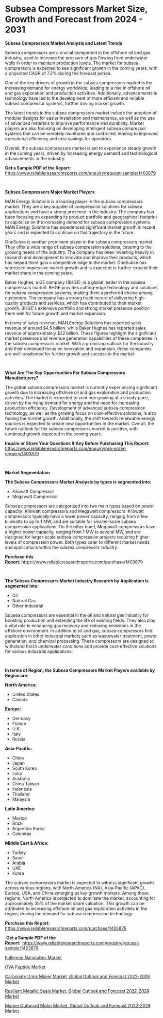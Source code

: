 <p><h1>Subsea Compressors Market Size, Growth and Forecast from 2024 - 2031</h1></p><p><strong>Subsea Compressors Market Analysis and Latest Trends</strong></p>
<p><p>Subsea compressors are a crucial component in the offshore oil and gas industry, used to increase the pressure of gas flowing from underwater wells in order to maintain production levels. The market for subsea compressors is expected to see significant growth in the coming years, with a projected CAGR of 7.2% during the forecast period. </p><p>One of the key drivers of growth in the subsea compressors market is the increasing demand for energy worldwide, leading to a rise in offshore oil and gas exploration and production activities. Additionally, advancements in technology have led to the development of more efficient and reliable subsea compressor systems, further driving market growth.</p><p>The latest trends in the subsea compressors market include the adoption of modular designs for easier installation and maintenance, as well as the use of advanced materials to improve performance and durability. Market players are also focusing on developing intelligent subsea compressor systems that can be remotely monitored and controlled, leading to improved operational efficiency and cost savings for operators.</p><p>Overall, the subsea compressors market is set to experience steady growth in the coming years, driven by increasing energy demand and technological advancements in the industry.</p></p>
<p><strong>Get a Sample PDF of the Report:&nbsp;</strong> <a href="https://www.reliableresearchreports.com/enquiry/request-sample/1403879">https://www.reliableresearchreports.com/enquiry/request-sample/1403879</a></p>
<p>&nbsp;</p>
<p><strong>Subsea Compressors Major Market Players</strong></p>
<p><p>MAN Energy Solutions is a leading player in the subsea compressors market. They are a key supplier of compression solutions for subsea applications and have a strong presence in the industry. The company has been focusing on expanding its product portfolio and geographical footprint to capitalize on the increasing demand for subsea compression systems. MAN Energy Solutions has experienced significant market growth in recent years and is expected to continue on this trajectory in the future.</p><p>OneSubse is another prominent player in the subsea compressors market. They offer a wide range of subsea compression solutions, catering to the growing needs of the industry. The company has been investing heavily in research and development to innovate and improve their products, which has helped them gain a competitive edge in the market. OneSubse has witnessed impressive market growth and is expected to further expand their market share in the coming years.</p><p>Baker Hughes, a GE company (BHGE), is a global leader in the subsea compressors market. BHGE provides cutting-edge technology and solutions for subsea compression systems, making them a preferred choice among customers. The company has a strong track record of delivering high-quality products and services, which has contributed to their market growth. BHGE's extensive portfolio and strong market presence position them well for future growth and market expansion.</p><p>In terms of sales revenue, MAN Energy Solutions has reported sales revenue of around $4.5 billion, while Baker Hughes has reported sales revenue of approximately $22 billion. These figures highlight the significant market presence and revenue generation capabilities of these companies in the subsea compressors market. With a promising outlook for the industry and their continued focus on innovation and expansion, these companies are well-positioned for further growth and success in the market.</p></p>
<p>&nbsp;</p>
<p><strong>What Are The Key Opportunities For Subsea Compressors Manufacturers?</strong></p>
<p><p>The global subsea compressors market is currently experiencing significant growth due to increasing offshore oil and gas exploration and production activities. The market is expected to continue growing at a steady pace, driven by the rising demand for energy and the need for increasing production efficiency. Development of advanced subsea compression technology, as well as the growing focus on cost-effective solutions, is also fueling the market growth. Additionally, the shift towards renewable energy sources is expected to create new opportunities in the market. Overall, the future outlook for the subsea compressors market is positive, with continued growth expected in the coming years.</p></p>
<p><strong>Inquire or Share Your Questions If Any Before Purchasing This Report:</strong> <a href="https://www.reliableresearchreports.com/enquiry/pre-order-enquiry/1403879">https://www.reliableresearchreports.com/enquiry/pre-order-enquiry/1403879</a></p>
<p>&nbsp;</p>
<p><strong>Market Segmentation</strong></p>
<p><strong>The Subsea Compressors Market Analysis by types is segmented into:</strong></p>
<p><ul><li>Kilowatt Compressor</li><li>Megawatt Compressor</li></ul></p>
<p><p>Subsea compressors are categorized into two main types based on power capacity: Kilowatt compressors and Megawatt compressors. Kilowatt compressors typically have a lower power capacity, ranging from a few kilowatts to up to 1 MW, and are suitable for smaller-scale subsea compression applications. On the other hand, Megawatt compressors have a higher power capacity, ranging from 1 MW to several MW, and are designed for larger-scale subsea compression projects requiring higher levels of compression power. Both types cater to different market needs and applications within the subsea compressor industry.</p></p>
<p><strong>Purchase this Report:&nbsp;</strong><a href="https://www.reliableresearchreports.com/purchase/1403879">https://www.reliableresearchreports.com/purchase/1403879</a></p>
<p>&nbsp;</p>
<p><strong>The Subsea Compressors Market Industry Research by Application is segmented into:</strong></p>
<p><ul><li>Oil</li><li>Natural Gas</li><li>Other Industrial</li></ul></p>
<p><p>Subsea compressors are essential in the oil and natural gas industry for boosting production and extending the life of existing fields. They also play a vital role in enhancing gas recovery and reducing emissions in the offshore environment. In addition to oil and gas, subsea compressors find application in other industrial markets such as wastewater treatment, power generation, and chemical processing. These compressors are designed to withstand harsh underwater conditions and provide cost-effective solutions for various industrial applications.</p></p>
<p>&nbsp;</p>
<p><strong>In terms of Region, the Subsea Compressors Market Players available by Region are:</strong></p>
<p>
    <p> <strong> North America: </strong>
        <ul>
            <li>United States</li>
            <li>Canada</li>
        </ul>
        </p> 
    <p> <strong> Europe: </strong>
        <ul>
            <li>Germany</li>
            <li>France</li>
            <li>U.K.</li>
            <li>Italy</li>
            <li>Russia</li>
        </ul>
        </p> 
    <p> <strong> Asia-Pacific: </strong>
        <ul>
            <li>China</li>
            <li>Japan</li>
            <li>South Korea</li>
            <li>India</li>
            <li>Australia</li>
            <li>China Taiwan</li>
            <li>Indonesia</li>
            <li>Thailand</li>
            <li>Malaysia</li>
        </ul>
        </p> 
    <p> <strong> Latin America: </strong>
        <ul>
            <li>Mexico</li>
            <li>Brazil</li>
            <li>Argentina Korea</li>
            <li>Colombia</li>
        </ul>
        </p> 
    <p> <strong> Middle East & Africa: </strong>
        <ul>
            <li>Turkey</li>
            <li>Saudi</li>
            <li>Arabia</li>
            <li>UAE</li>
            <li>Korea</li>
        </ul>
    </p>
    </p>
<p><p>The subsea compressors market is expected to witness significant growth across various regions, with North America (NA), Asia-Pacific (APAC), Europe, USA, and China emerging as key growth markets. Among these regions, North America is projected to dominate the market, accounting for approximately 35% of the market share valuation. This growth can be attributed to increasing offshore oil and gas exploration activities in the region, driving the demand for subsea compression technology.</p></p>
<p><strong>Purchase this Report: </strong><a href="https://www.reliableresearchreports.com/purchase/1403879">https://www.reliableresearchreports.com/purchase/1403879</a></p>
<p>&nbsp;<strong>Get a Sample PDF of the Report:&nbsp;&nbsp;</strong><a href="https://www.reliableresearchreports.com/enquiry/request-sample/1403879">https://www.reliableresearchreports.com/enquiry/request-sample/1403879</a></p>
<p><strong></strong></p>
<p><p><a href="https://view.publitas.com/reportprime-1/fullerene-nanotubes-market-provides-detailed-segmentation-of-this-market-based-on-type-application-and-region-and-forecast-for-the-period-from-2024-2031/">Fullerene Nanotubes Market</a></p><p><a href="https://view.publitas.com/reportprime-1/ova-peptide-market-analysis-and-market-size-global-industry-overview-market-segmentation-and-forecast-2024-to-2031/">OVA Peptide Market</a></p><p><a href="https://angry-finch-aaf.notion.site/Carbonate-Drink-Maker-Market-Global-Outlook-and-Forecast-2022-2028-Market-Size-Global-Industry-Ove-6658f221f398400da8cbad9284285209">Carbonate Drink Maker Market, Global Outlook and Forecast 2022-2028 Market</a></p><p><a href="https://circular-yam-9b9.notion.site/Resilient-Metallic-Seals-Market-Global-Outlook-and-Forecast-2022-2028-Market-Size-2024-2031-Globa-e0246985443a46d89814fecde13dba72">Resilient Metallic Seals Market, Global Outlook and Forecast 2022-2028 Market</a></p><p><a href="https://pretty-mail-caf.notion.site/Marine-Outboard-Motor-Market-Global-Outlook-and-Forecast-2022-2028-Market-Research-Report-The-Key--4d3a67d7fde2458b8c19f5eda98d6980">Marine Outboard Motor Market, Global Outlook and Forecast 2022-2028 Market</a></p></p>